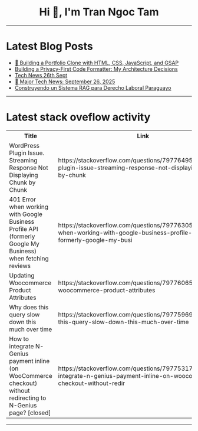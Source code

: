 <h1 align="center">Hi 👋, I'm Tran Ngoc Tam</h1>

---

# Latest Blog Posts 
<!-- BLOG-POST-LIST:START -->
- [🚀 Building a Portfolio Clone with HTML, CSS, JavaScript, and GSAP](https://dev.to/sufalthakre/building-a-portfolio-clone-with-html-css-javascript-and-gsap-5f84)
- [Building a Privacy-First Code Formatter: My Architecture Decisions](https://dev.to/jeanlinux/building-a-privacy-first-code-formatter-my-architecture-decisions-4fap)
- [Tech News 26th Sept](https://dev.to/thedeepseeker/tech-news-26th-sept-271j)
- [📰 Major Tech News: September 26, 2025](https://dev.to/om_shree_0709/major-tech-news-september-26-2025-3e9n)
- [Construyendo un Sistema RAG para Derecho Laboral Paraguayo](https://dev.to/jesus_oviedoriquelme_084/construyendo-un-sistema-rag-para-derecho-laboral-paraguayo-3ik2)
<!-- BLOG-POST-LIST:END -->

---

# Latest stack oveflow activity
<table>
  <tr><th>Title</th><th>Link</th></tr>
  <!-- STACKOVERFLOW:START --><tr><td>WordPress Plugin Issue. Streaming Response Not Displaying Chunk by Chunk</td><td>https://stackoverflow.com/questions/79776495/wordpress-plugin-issue-streaming-response-not-displaying-chunk-by-chunk</td></tr><tr><td>401 Error when working with Google Business Profile API &lpar;formerly Google My Business&rpar; when fetching reviews</td><td>https://stackoverflow.com/questions/79776305/401-error-when-working-with-google-business-profile-api-formerly-google-my-busi</td></tr><tr><td>Updating Woocommerce Product Attributes</td><td>https://stackoverflow.com/questions/79776065/updating-woocommerce-product-attributes</td></tr><tr><td>Why does this query slow down this much over time</td><td>https://stackoverflow.com/questions/79775969/why-does-this-query-slow-down-this-much-over-time</td></tr><tr><td>How to integrate N-Genius payment inline &lpar;on WooCommerce checkout&rpar; without redirecting to N-Genius page? [closed]</td><td>https://stackoverflow.com/questions/79775317/how-to-integrate-n-genius-payment-inline-on-woocommerce-checkout-without-redir</td></tr><!-- STACKOVERFLOW:END -->
</table>

---


